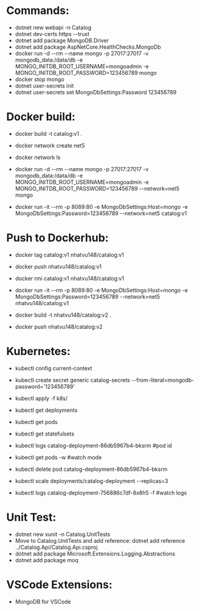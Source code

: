 # Commands:

- dotnet new webapi -n Catalog
- dotnet dev-certs https --trust
- dotnet add package MongoDB.Driver
- dotnet add package AspNetCore.HealthChecks.MongoDb
- docker run -d --rm --name mongo -p 27017:27017 -v mongodb_data:/data/db -e MONGO_INITDB_ROOT_USERNAME=mongoadmin -e MONGO_INITDB_ROOT_PASSWORD=123456789 mongo
- docker stop mongo
- dotnet user-secrets init
- dotnet user-secrets set MongoDbSettings:Password 123456789

# Docker build:

- docker build -t catalog:v1 .
- docker network create net5
- docker network ls
- docker run -d --rm --name mongo -p 27017:27017 -v mongodb_data:/data/db -e MONGO_INITDB_ROOT_USERNAME=mongoadmin -e MONGO_INITDB_ROOT_PASSWORD=123456789 --network=net5 mongo

- docker run -it --rm -p 8089:80 -e MongoDbSettings:Host=mongo -e MongoDbSettings:Password=123456789 --network=net5 catalog:v1

# Push to Dockerhub:

- docker tag catalog:v1 nhatvu148/catalog:v1
- docker push nhatvu148/catalog:v1
- docker rmi catalog:v1 nhatvu148/catalog:v1
- docker run -it --rm -p 8089:80 -e MongoDbSettings:Host=mongo -e MongoDbSettings:Password=123456789 --network=net5 nhatvu148/catalog:v1

- docker build -t nhatvu148/catalog:v2 .
- docker push nhatvu148/catalog:v2

# Kubernetes:

- kubectl config current-context
- kubectl create secret generic catalog-secrets --from-literal=mongodb-password='123456789'
- kubectl apply -f k8s/
- kubectl get deployments
- kubectl get pods
- kubectl get statefulsets
- kubectl logs catalog-deployment-86db5967b4-bksrm #pod id

- kubectl get pods -w #watch mode
- kubectl delete pod catalog-deployment-86db5967b4-bksrm

- kubectl scale deployments/catalog-deployment --replicas=3

- kubectl logs catalog-deployment-756886c7df-8x8h5 -f #watch logs

# Unit Test:

- dotnet new xunit -n Catalog.UnitTests
- Move to Catalog.UnitTests and add reference: dotnet add reference ../Catalog.Api/Catalog.Api.csproj
- dotnet add package Microsoft.Extensions.Logging.Abstractions
- dotnet add package moq

# VSCode Extensions:

- MongoDB for VSCode
